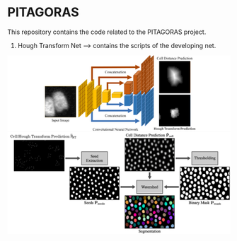 # PITAGORAS
This repository contains the code related to the PITAGORAS project.

  1) Hough Transform Net --> contains the scripts of the developing net.

  ![alt text](Images/Hough_transform_net.png)
  ![alt text](Images/segmentation_image.png)
